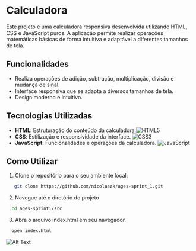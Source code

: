 # Calculadora

Este projeto é uma calculadora responsiva desenvolvida utilizando HTML, CSS e JavaScript puros. A aplicação permite realizar operações matemáticas básicas de forma intuitiva e adaptável a diferentes tamanhos de tela.

## Funcionalidades

- Realiza operações de adição, subtração, multiplicação, divisão e mudança de sinal.
- Interface responsiva que se adapta a diversos tamanhos de tela.
- Design moderno e intuitivo.

## Tecnologias Utilizadas

- **HTML**: Estruturação do conteúdo da calculadora.![HTML5](https://img.shields.io/badge/html5-%23E34F26.svg?style=for-the-badge&logo=html5&logoColor=white)
- **CSS**: Estilização e responsividade da interface. ![CSS3](https://img.shields.io/badge/css3-%231572B6.svg?style=for-the-badge&logo=css3&logoColor=white)
- **JavaScript**: Funcionalidades e operações da calculadora. ![JavaScript](https://img.shields.io/badge/javascript-%23323330.svg?style=for-the-badge&logo=javascript&logoColor=%23F7DF1E)

## Como Utilizar

1. Clone o repositório para o seu ambiente local:

```bash
   git clone https://github.com/nicolaszk/ages-sprint_1.git
```  
2. Navegue até o diretório do projeto

 ```bash
   cd ages-sprint1/src
 ```

3. Abra o arquivo index.html em seu navegador.
```bash
  open index.html
```

 ![ Alt Text](https://github.com/cat-milk/Anime-Girls-Holding-Programming-Books/blob/master/Javascript/Tohsaka_Rin_Holding_JS_For_Dummies.png?raw=true)
